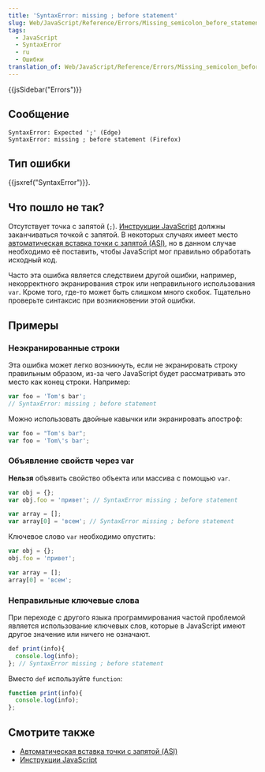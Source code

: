 ```yaml
---
title: 'SyntaxError: missing ; before statement'
slug: Web/JavaScript/Reference/Errors/Missing_semicolon_before_statement
tags:
  - JavaScript
  - SyntaxError
  - ru
  - Ошибки
translation_of: Web/JavaScript/Reference/Errors/Missing_semicolon_before_statement
---
```


{{jsSidebar("Errors")}}

## Сообщение

```
SyntaxError: Expected ';' (Edge)
SyntaxError: missing ; before statement (Firefox)
```

## Тип ошибки

{{jsxref("SyntaxError")}}.

## Что пошло не так?

Отсутствует точка с запятой (`;`). [Инструкции JavaScript](/ru/docs/Web/JavaScript/Reference/Statements) должны заканчиваться точкой с запятой. В некоторых случаях имеет место [автоматическая вставка точки с запятой (ASI)](/ru/docs/Web/JavaScript/Reference/Lexical_grammar#Автоматическая_вставка_точки_с_запятой), но в данном случае необходимо её поставить, чтобы JavaScript мог правильно обработать исходный код.

Часто эта ошибка является следствием другой ошибки, например, некорректного экранирования строк или неправильного использования `var`. Кроме того, где-то может быть слишком много скобок. Тщательно проверьте синтаксис при возникновении этой ошибки.

## Примеры

### Неэкранированные строки

Эта ошибка может легко возникнуть, если не экранировать строку правильным образом, из-за чего JavaScript будет рассматривать это место как конец строки. Например:

```js example-bad
var foo = 'Tom's bar';
// SyntaxError: missing ; before statement
```

Можно использовать двойные кавычки или экранировать апостроф:

```js example-good
var foo = "Tom's bar";
var foo = 'Tom\'s bar';
```

### Объявление свойств через var

**Нельзя** объявить свойство объекта или массива с помощью `var`.

```js example-bad
var obj = {};
var obj.foo = 'привет'; // SyntaxError missing ; before statement

var array = [];
var array[0] = 'всем'; // SyntaxError missing ; before statement
```

Ключевое слово `var` необходимо опустить:

```js example-good
var obj = {};
obj.foo = 'привет';

var array = [];
array[0] = 'всем';
```

### Неправильные ключевые слова

При переходе с другого языка программирования частой проблемой является использование ключевых слов, которые в JavaScript имеют другое значение или ничего не означают.

```js example-bad
def print(info){
  console.log(info);
}; // SyntaxError missing ; before statement
```

Вместо `def` используйте `function`:

```js example-good
function print(info){
  console.log(info);
};
```

## Смотрите также

- [Автоматическая вставка точки с запятой (ASI)](/ru/docs/Web/JavaScript/Reference/Lexical_grammar#Автоматическая_вставка_точки_с_запятой)
- [Инструкции JavaScript](/ru/docs/Web/JavaScript/Reference/Statements)

